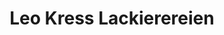 ---
title: "Leo Kress Lackierereien"
url: /backnang/leo-kress-lackierereien/
shop: Autowerkstatt
---